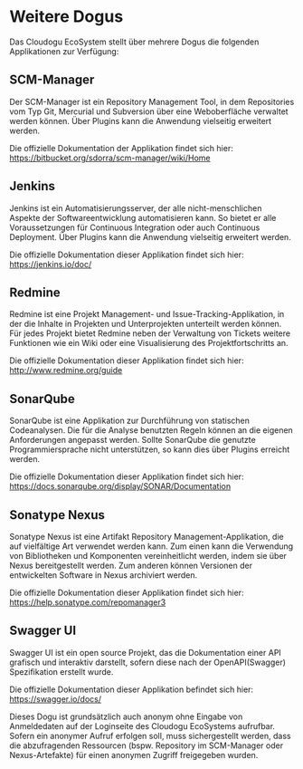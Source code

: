 # Weitere Dogus
Das Cloudogu EcoSystem stellt über mehrere Dogus die folgenden Applikationen zur Verfügung:

## SCM-Manager
Der SCM-Manager ist ein Repository Management Tool, in dem Repositories vom Typ Git, Mercurial und Subversion über eine Weboberfläche verwaltet werden können. Über Plugins kann die Anwendung vielseitig erweitert werden.

Die offizielle Dokumentation der Applikation findet sich hier:  https://bitbucket.org/sdorra/scm-manager/wiki/Home

## Jenkins
Jenkins ist ein Automatisierungsserver, der alle nicht-menschlichen Aspekte der Softwareentwicklung automatisieren kann. So bietet er alle Voraussetzungen für Continuous Integration oder auch Continuous Deployment. Über Plugins kann die Anwendung vielseitig erweitert werden.


Die offizielle Dokumentation dieser Applikation findet sich hier: 
https://jenkins.io/doc/

## Redmine
Redmine ist eine Projekt Management- und Issue-Tracking-Applikation, in der die Inhalte in Projekten und Unterprojekten unterteilt werden können. Für jedes Projekt bietet Redmine neben der Verwaltung von Tickets weitere Funktionen wie ein Wiki oder eine Visualisierung des Projektfortschritts an.

Die offizielle Dokumentation dieser Applikation findet sich hier: 
http://www.redmine.org/guide

## SonarQube
SonarQube ist eine Applikation zur Durchführung von statischen Codeanalysen. Die für die Analyse benutzten Regeln können an die eigenen Anforderungen angepasst werden.
Sollte SonarQube die genutzte Programmiersprache nicht unterstützen, so kann dies über Plugins erreicht werden.


Die offizielle Dokumentation dieser Applikation findet sich hier: 
https://docs.sonarqube.org/display/SONAR/Documentation

## Sonatype Nexus
Sonatype Nexus ist eine Artifakt Repository Management-Applikation, die auf vielfältige Art verwendet werden kann. Zum einen kann die Verwendung von Bibliotheken und Komponenten vereinheitlicht werden, indem sie über Nexus bereitgestellt werden. Zum anderen können Versionen der entwickelten Software in Nexus archiviert werden.


Die offizielle Dokumentation dieser Applikation findet sich hier: 
https://help.sonatype.com/repomanager3

## Swagger UI
Swagger UI ist ein open source Projekt, das die Dokumentation einer API grafisch und interaktiv darstellt, sofern diese nach der OpenAPI(Swagger) Spezifikation erstellt wurde. 

Die offizielle Dokumentation dieser Applikation befindet sich hier: 
https://swagger.io/docs/

Dieses Dogu ist grundsätzlich auch anonym ohne Eingabe von Anmeldedaten auf der Loginseite des Cloudogu EcoSystems aufrufbar.
Sofern ein anonymer Aufruf erfolgen soll, muss sichergestellt werden, dass die abzufragenden Ressourcen (bspw. Repository im SCM-Manager oder Nexus-Artefakte) für einen anonymen Zugriff freigegeben wurden.


